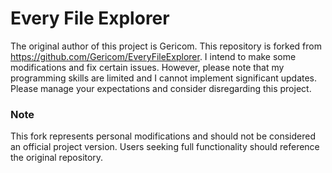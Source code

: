 Every File Explorer
===================
The original author of this project is Gericom. This repository is forked from https://github.com/Gericom/EveryFileExplorer. I intend to make some modifications and fix certain issues. However, please note that my programming skills are limited and I cannot implement significant updates. Please manage your expectations and consider disregarding this project.

<h3>Note</h3>
This fork represents personal modifications and should not be considered an official project version. Users seeking full functionality should reference the original repository.